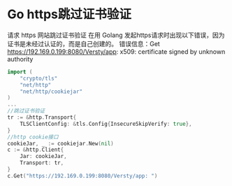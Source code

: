 # Go https跳过证书验证


请求 https 网站跳过证书验证
在用 Golang 发起https请求时出现以下错误，因为证书是未经过认证的，而是自己创建的。
错误信息：Get https://192.169.0.199:8080/Versty/app: x509: certificate signed by unknown authority


```go
import (
    "crypto/tls"
    "net/http"
    "net/http/cookiejar"
)
...
//跳过证书验证
tr := &http.Transport{
    TLSClientConfig: &tls.Config{InsecureSkipVerify: true},
}
//http cookie接口
cookieJar, _ := cookiejar.New(nil)
c := &http.Client{
    Jar: cookieJar,
    Transport: tr,
}
c.Get("https://192.169.0.199:8080/Versty/app: ")

```
